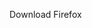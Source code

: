 Download Firefox



































































































